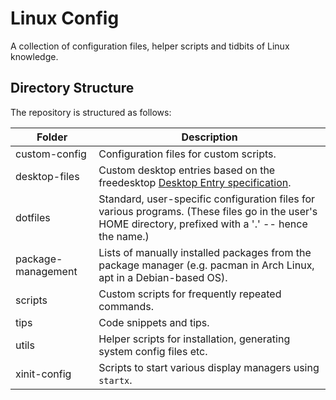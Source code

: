 # Linux Config
A collection of configuration files, helper scripts and tidbits of Linux knowledge.

## Directory Structure
The repository is structured as follows:

Folder		| Description
----------------|-----------------------------
custom-config   | Configuration files for custom scripts.
desktop-files   | Custom desktop entries based on the freedesktop [Desktop Entry specification](https://specifications.freedesktop.org/desktop-entry-spec/desktop-entry-spec-latest.html).
dotfiles        | Standard, user-specific configuration files for various programs. (These files go in the user's HOME directory, prefixed with a '.' -- hence the name.)
package-management | Lists of manually installed packages from the package manager (e.g. pacman in Arch Linux, apt in a Debian-based OS).
scripts 	| Custom scripts for frequently repeated commands.
tips 		| Code snippets and tips.
utils		| Helper scripts for installation, generating system config files etc.
xinit-config 	| Scripts to start various display managers using `startx`.
